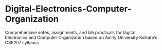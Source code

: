 # Digital-Electronics-Computer-Organization
Comprehensive notes, assignments, and lab practicals for Digital Electronics and Computer Organization based on Amity University Kolkata’s CSE207 syllabus
